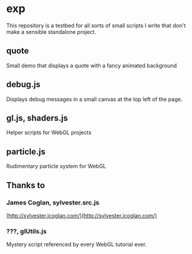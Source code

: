 # exp

This repository is a testbed for all sorts of small scripts I write that don't make a sensible standalone project.

## quote

Small demo that displays a quote with a fancy animated background

## debug.js

Displays debug messages in a small canvas at the top left of the page. 

## gl.js, shaders.js

Helper scripts for WebGL projects

## particle.js

Rudimentary particle system for WebGL

## Thanks to

### James Coglan, sylvester.src.js

[http://sylvester.jcoglan.com/](http://sylvester.jcoglan.com/)

### ???, glUtils.js

Mystery script referenced by every WebGL tutorial ever. 
